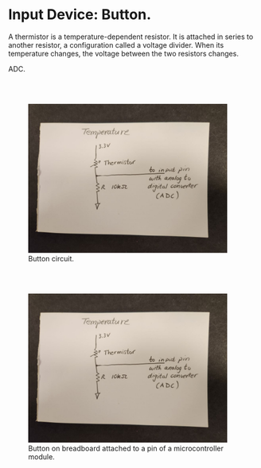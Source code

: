 # Input Device:  Button.

A thermistor is a temperature-dependent resistor.  It is attached in series to another resistor, a configuration called a voltage divider.  When its temperature changes, the voltage between the two resistors changes.

ADC.

<br><br>


<figure>
  <img src="./images/temperature_circuit.jpg" width="400" alt="my alt text"/>
  <figcaption>Button circuit.</figcaption>
</figure>

<br><br>

<figure>
  <img src="./images/temperature_circuit.jpg" width="400" alt="my alt text"/>
  <figcaption>Button on breadboard attached to a pin of a microcontroller module.</figcaption>
</figure>

